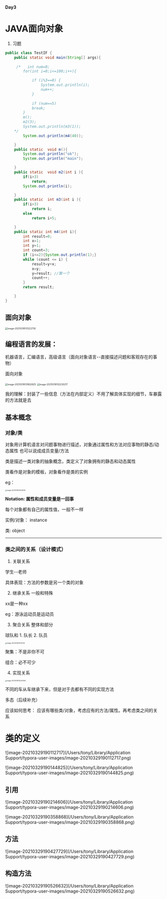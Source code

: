 **Day3**

# JAVA面向对象



1. 习题

```java
public class TestIF {
    public static void main(String[] args){
        
     /*   int num=0;
        for(int i=0;i<=100;i++){

            if (i%3==0) {
                System.out.println(i);
                num++;
            }
        
            if (num==5)
            break; 
        }
        m();
        m2(3);
        System.out.println(m3(1));
    */
        System.out.println(m4(40));

    }
    public static  void m(){
        System.out.println("ok");
        System.out.println("main");

    }
    public static  void m2(int i ){
        if(i>3)
            return;
        System.out.println(i);

    }
    public static  int m3(int i ){
        if(i>3)
            return i;
        else 
            return i+5;

    }
    public static int m4(int i){
        int result=0;
        int x=1;
        int y=1;
        int count=3;
        if (i<=2){System.out.println(1);}
        while (count <= i) {
            result=y+x;
            x=y;
            y=result; //第一个
            count++;
        }
        return result;

    }
}

```



## 面向对象

<img src="/Users/tony/Library/Application Support/typora-user-images/image-20210318131222730.png" alt="image-20210318131222730" style="zoom:50%;" />

## 编程语言的发展：

机器语言，汇编语言，高级语言（面向对象语言--直接描述问题和客观存在的事物）

面向对象

<img src="/Users/tony/Library/Application Support/typora-user-images/image-20210318131602625.png" alt="image-20210318131602625" style="zoom:50%;" />

<img src="/Users/tony/Library/Application Support/typora-user-images/image-20210318132230217.png" alt="image-20210318132230217" style="zoom:50%;" />

我的理解：封装了一些信息（方法在内部定义）不用了解具体实现的细节，车暴露的方法就是去



## 基本概念

### 对象/类

对象用计算机语言对问题事物进行描述，对象通过属性和方法对应事物的静态/动态属性 也可以说成成员变量/方法

类是描述一类对象的抽象概念，类定义了对象拥有的静态和动态属性

类看作是对象的模板，对象看作是类的实例

eg：

<img src="/Users/tony/Library/Application Support/typora-user-images/image-20210318132530519.png" alt="image-20210318132530519" style="zoom:33%;" />



**Notation: 属性和成员变量是一回事**  

每个对象都有自己的属性值，一般不一样

实例/对象： instance

类: object

-----

### 类之间的关系（设计模式）

1. 关联关系

学生--老师

具体表现：方法的参数是另一个类的对象



2. 继承关系 一般和特殊

xx是一种xx

eg：游泳运动员是运动员

3. 聚合关系 整体和部分

球队和 1. 队长 2. 队员

<img src="/Users/tony/Library/Application Support/typora-user-images/image-20210318135121134.png" alt="image-20210318135121134" style="zoom:33%;" />

聚集：不是非你不可

组合：必不可少



4. 实现关系



<img src="/Users/tony/Library/Application Support/typora-user-images/image-20210318135247940.png" alt="image-20210318135247940" style="zoom:33%;" />

不同的车从车继承下来，但是对于去都有不同的实现方法

多态（后续补充）

应该如何思考：  应该有哪些类/对象，考虑应有的方法/属性。再考虑类之间的关系



# 类的定义

![image-20210329190112717](/Users/tony/Library/Application Support/typora-user-images/image-20210329190112717.png)

![image-20210329190144825](/Users/tony/Library/Application Support/typora-user-images/image-20210329190144825.png)



## 引用

![image-20210329190214606](/Users/tony/Library/Application Support/typora-user-images/image-20210329190214606.png)

![image-20210329190358868](/Users/tony/Library/Application Support/typora-user-images/image-20210329190358868.png)



## 方法

![image-20210329190427729](/Users/tony/Library/Application Support/typora-user-images/image-20210329190427729.png)



## 构造方法

![image-20210329190526632](/Users/tony/Library/Application Support/typora-user-images/image-20210329190526632.png)